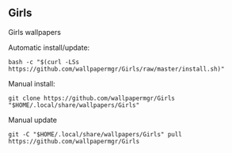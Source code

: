 ## Girls
  
Girls wallpapers  
  
Automatic install/update:
  
```shell
bash -c "$(curl -LSs https://github.com/wallpapermgr/Girls/raw/master/install.sh)"
```
  
Manual install:
  
```shell
git clone https://github.com/wallpapermgr/Girls "$HOME/.local/share/wallpapers/Girls"
```
  
Manual update
  
```shell
git -C "$HOME/.local/share/wallpapers/Girls" pull https://github.com/wallpapermgr/Girls  
```
